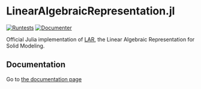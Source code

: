 # LinearAlgebraicRepresentation.jl

[![Runtests](https://github.com/adelloste/LinearAlgebraicRepresentation.jl/actions/workflows/Runtests.yml/badge.svg)](https://github.com/adelloste/LinearAlgebraicRepresentation.jl/actions/workflows/Runtests.yml)
[![Documenter](https://github.com/adelloste/LinearAlgebraicRepresentation.jl/actions/workflows/Documenter.yml/badge.svg)](https://github.com/adelloste/LinearAlgebraicRepresentation.jl/actions/workflows/Documenter.yml)

Official Julia implementation of [LAR](http://dx.doi.org/10.1016/j.cad.2013.08.044), the Linear Algebraic Representation for Solid Modeling.  

## Documentation

Go to [the documentation page](https://adelloste.github.io/LinearAlgebraicRepresentation.jl/)

